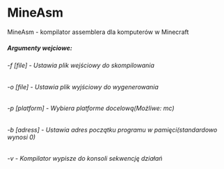 MineAsm
=======

MineAsm - kompilator assemblera dla komputerów w Minecraft

##### Argumenty wejciowe:
###### -f [file]     - Ustawia plik wejściowy do skompilowania
###### -o [file]     - Ustawia plik wyjściowy do wygenerowania
###### -p [platform] - Wybiera platforme docelową(Możliwe: mc)
###### -b [adress]   - Ustawia adres początku programu w pamięci(standardowo wynosi 0)
###### -v            - Kompilator wypisze do konsoli sekwencję działań
 
